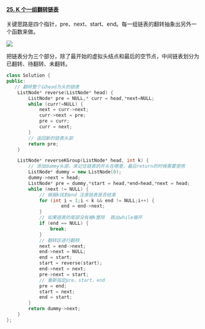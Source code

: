 #### [25. K 个一组翻转链表](https://leetcode.cn/problems/reverse-nodes-in-k-group/)

关键思路是四个指针，pre、next、start、end。每一组链表的翻转抽象出另外一个函数来做。

![](https://img-blog.csdnimg.cn/20190902142230863.png?x-oss-process=image/watermark,type_ZmFuZ3poZW5naGVpdGk,shadow_10,text_aHR0cHM6Ly9ibG9nLmNzZG4ubmV0L3FxXzI4NDEwMzAx,size_16,color_FFFFFF,t_70)

把链表分为三个部分，除了最开始的虚拟头结点和最后的空节点，中间链表划分为已翻转、待翻转、未翻转。

```cpp
class Solution {
public:
   // 翻转整个以head为头的链表
    ListNode* reverse(ListNode* head) {
        ListNode* pre = NULL,* curr = head,*next=NULL;
        while (curr!=NULL) {
            next = curr->next;
            curr->next = pre;
            pre = curr;
            curr = next;
        }
        // 返回新的链表头部
        return pre;
    }

    ListNode* reverseKGroup(ListNode* head, int k) {
        // 添加dummy头部，来记住链表的开头在哪里，最后return的时候需要使用
        ListNode* dummy = new ListNode(0);
        dummy->next = head;
        ListNode* pre = dummy,*start = head,*end=head,*next = head;
        while (next != NULL) {
            // 根据k找到end 注意链表是否结束
            for (int i = 1;i < k && end != NULL;i++) {
                    end = end->next;
            }
            // 如果链表的尾部没有被k整除  跳出while循环
            if (end == NULL) {
                break;
            }
            // 翻转区进行翻转
            next = end->next;
            end->next = NULL;
            end = start;
            start = reverse(start);
            end->next = next;
            pre->next = start;
            // 重新指定pre，start，end
            pre = end;
            start = next;
            end = start;
        }
        return dummy->next;
    }
};
```